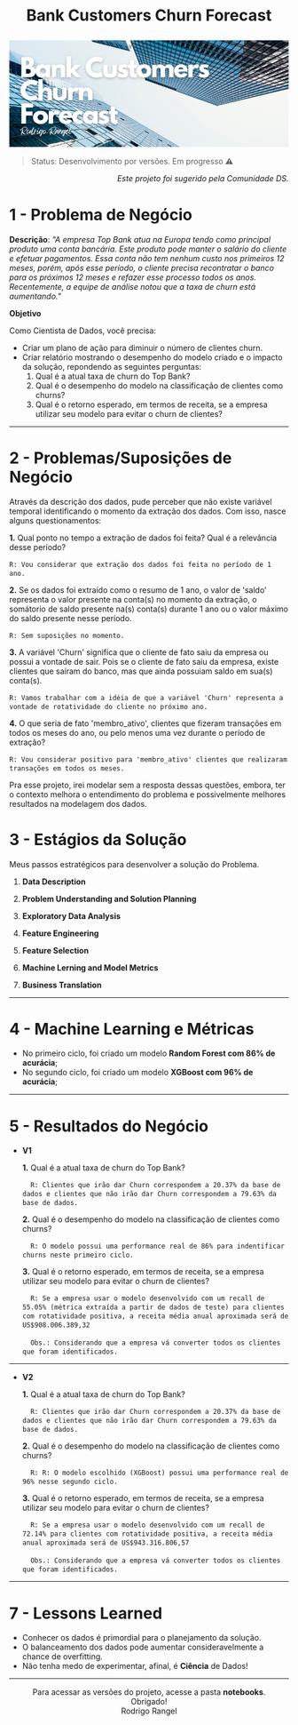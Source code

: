 <h1><p align= "center"><b>Bank Customers Churn Forecast</b></p></h1>

<p align= "center">
<a href="https://www.kaggle.com/datasets/adammaus/predicting-churn-for-bank-customers"><img src= "img/bank-customers-churn-forecast-cover.png" alt= "top bank churn predict cover"></a>
</p>

> Status: Desenvolvimento por versões. Em progresso ⚠️

<p align="right"><i> Este projeto foi sugerido pela Comunidade DS.</i></p>

<div style= "margin: 40px;"></div>

# 1 - Problema de Negócio

**Descrição**: *"A empresa Top Bank atua na Europa tendo como principal produto uma conta bancária. Este produto pode manter o salário do cliente e efetuar pagamentos. Essa conta não tem nenhum custo nos primeiros 12 meses, porém, após esse período, o cliente precisa recontratar o banco para os próximos 12 meses e refazer esse processo todos os anos. Recentemente, a equipe de análise notou que a taxa de churn está aumentando."*

**Objetivo**

Como Cientista de Dados, você precisa: 
- Criar um plano de ação para diminuir o número de clientes churn.
- Criar relatório mostrando o desempenho do modelo criado e o impacto da solução, repondendo as seguintes perguntas:
    1. Qual é a atual taxa de churn do Top Bank?
    2. Qual é o desempenho do modelo na classificação de clientes como churns?
    3. Qual é o retorno esperado, em termos de receita, se a empresa utilizar seu modelo para evitar o churn de clientes?
<hr> 
<div style= "margin: 15px;"></div>

# 2 - Problemas/Suposições de Negócio

Através da descrição dos dados, pude perceber que não existe variável temporal identificando o momento da extração dos dados. Com isso, nasce alguns questionamentos:

**1.** Qual ponto no tempo a extração de dados foi feita? Qual é a relevância desse período?
	
	R: Vou considerar que extração dos dados foi feita no período de 1 ano.

**2.** Se os dados foi extraído como o resumo de 1 ano, o valor de 'saldo' representa o valor presente na conta(s) no momento da extração, o somátorio de saldo presente na(s) conta(s) durante 1 ano ou o valor máximo do saldo presente nesse período.
	
	R: Sem suposições no momento. 

**3.** A variável 'Churn' significa que o cliente de fato saiu da empresa ou possui a vontade de sair. Pois se o cliente de fato saiu da empresa, existe clientes que saíram do banco, mas que ainda possuiam saldo em sua(s) conta(s).

	R: Vamos trabalhar com a idéia de que a variável 'Churn' representa a vontade de rotatividade do cliente no próximo ano.

**4.** O que seria de fato 'membro_ativo', clientes que fizeram transações em todos os meses do ano, ou pelo menos uma vez durante o período de extração?

	R: Vou considerar positivo para 'membro_ativo' clientes que realizaram transações em todos os meses.

Pra esse projeto, irei modelar sem a resposta dessas questões, embora, ter o contexto melhora o entendimento do problema e possivelmente melhores resultados na modelagem dos dados.


# 3 - Estágios da Solução

Meus passos estratégicos para desenvolver a solução do Problema.

1) **Data Description**

2) **Problem Understanding and Solution Planning**

3) **Exploratory Data Analysis**

4) **Feature Engineering**

5) **Feature Selection**

6) **Machine Lerning and Model Metrics**

7) **Business Translation**

<hr> 
<div style= "margin: 15px;"></div>

# 4 - Machine Learning e Métricas

- No primeiro ciclo, foi criado um modelo **Random Forest com 86% de acurácia**;
- No segundo ciclo, foi criado um modelo **XGBoost com 96% de acurácia**;

<hr> 
<div style= "margin: 15px;"></div>

# 5 - Resultados do Negócio

- **V1**

	**1.** Qual é a atual taxa de churn do Top Bank?
    	
		R: Clientes que irão dar Churn correspondem a 20.37% da base de dados e clientes que não irão dar Churn correspondem a 79.63% da base de dados.
	**2.** Qual é o desempenho do modelo na classificação de clientes como churns?
    	
		R: O modelo possui uma performance real de 86% para indentificar churns neste primeiro ciclo.
	**3.** Qual é o retorno esperado, em termos de receita, se a empresa utilizar seu modelo para evitar o churn de clientes?
    	
		R: Se a empresa usar o modelo desenvolvido com um recall de 55.05% (métrica extraída a partir de dados de teste) para clientes com rotatividade positiva, a receita média anual aproximada será de US$908.006.389,32 

		Obs.: Considerando que a empresa vá converter todos os clientes que foram identificados.
        
<hr> 
<div style= "margin: 15px;"></div>

- **V2**

	**1.** Qual é a atual taxa de churn do Top Bank?
    	
		R: Clientes que irão dar Churn correspondem a 20.37% da base de dados e clientes que não irão dar Churn correspondem a 79.63% da base de dados.
	**2.** Qual é o desempenho do modelo na classificação de clientes como churns?
    	
		R: R: O modelo escolhido (XGBoost) possui uma performance real de 96% nesse segundo ciclo.
	**3.** Qual é o retorno esperado, em termos de receita, se a empresa utilizar seu modelo para evitar o churn de clientes?
    	
		R: Se a empresa usar o modelo desenvolvido com um recall de 72.14% para clientes com rotatividade positiva, a receita média anual aproximada será de US$943.316.806,57

		Obs.: Considerando que a empresa vá converter todos os clientes que foram identificados.
<hr> 
<div style= "margin: 15px;"></div>

# 7 - Lessons Learned

- Conhecer os dados é primordial para o planejamento da solução.
- O balanceamento dos dados pode aumentar consideravelmente a chance de overfitting.
- Não tenha medo de experimentar, afinal, é **Ciência** de Dados!

<hr> 
<div style= "margin: 15px;"></div>

<center>Para acessar as versões do projeto, acesse a pasta <b>notebooks</b>.</center>
<center>Obrigado!</center>
<center>Rodrigo Rangel</center>
